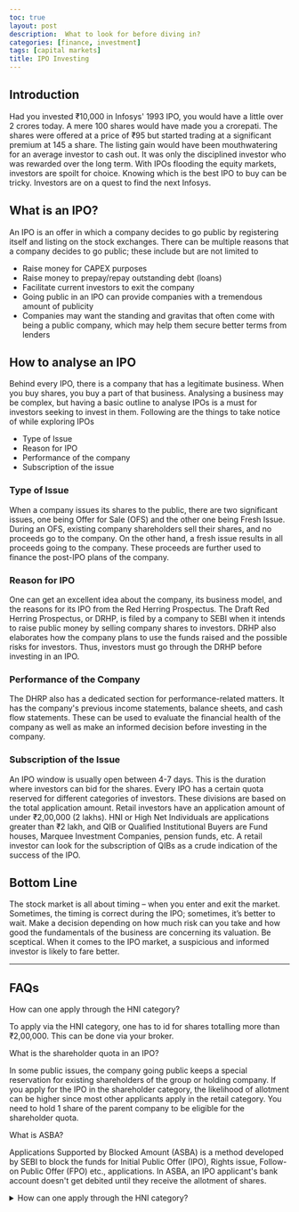 ```yaml
---
toc: true
layout: post
description:  What to look for before diving in?
categories: [finance, investment]
tags: [capital markets]
title: IPO Investing
---
```


## Introduction

Had you invested ₹10,000 in Infosys' 1993 IPO, you would have a little over 2 crores today. A mere 100 shares would have made you a crorepati. The shares were offered at a price of ₹95 but started trading at a significant premium at 145 a share. The listing gain would have been mouthwatering for an average investor to cash out. It was only the disciplined investor who was rewarded over the long term. With IPOs flooding the equity markets, investors are spoilt for choice. Knowing which is the best IPO to buy can be tricky. Investors are on a quest to find the next Infosys.

## What is an IPO?

An IPO is an offer in which a company decides to go public by registering itself and listing on the stock exchanges. There can be multiple reasons that a company decides to go public; these include but are not limited to

- Raise money for CAPEX purposes
- Raise money to prepay/repay outstanding debt (loans)
- Facilitate current investors to exit the company
- Going public in an IPO can provide companies with a tremendous amount of publicity
- Companies may want the standing and gravitas that often come with being a public company, which may help them secure better terms from lenders

## How to analyse an IPO

Behind every IPO, there is a company that has a legitimate business. When you buy shares, you buy a part of that business. Analysing a business may be complex, but having a basic outline to analyse IPOs is a must for investors seeking to invest in them. Following are the things to take notice of while exploring IPOs

- Type of Issue
- Reason for IPO
- Performance of the company
- Subscription of the issue

### Type of Issue

When a company issues its shares to the public, there are two significant issues, one being Offer for Sale (OFS) and the other one being Fresh Issue. During an OFS, existing company shareholders sell their shares, and no proceeds go to the company. On the other hand, a fresh issue results in all proceeds going to the company. These proceeds are further used to finance the post-IPO plans of the company.

### Reason for IPO

One can get an excellent idea about the company, its business model, and the reasons for its IPO from the Red Herring Prospectus. The Draft Red Herring Prospectus, or DRHP, is filed by a company to SEBI when it intends to raise public money by selling company shares to investors. DRHP also elaborates how the company plans to use the funds raised and the possible risks for investors. Thus, investors must go through the DRHP before investing in an IPO.

### Performance of the Company

The DHRP also has a dedicated section for performance-related matters. It has the company's previous income statements, balance sheets, and cash flow statements. These can be used to evaluate the financial health of the company as well as make an informed decision before investing in the company.

### Subscription of the Issue

An IPO window is usually open between 4-7 days. This is the duration where investors can bid for the shares. Every IPO has a certain quota reserved for different categories of investors. These divisions are based on the total application amount. Retail investors have an application amount of under ₹2,00,000 (2 lakhs). HNI or High Net Individuals are applications greater than ₹2 lakh, and QIB or Qualified Institutional Buyers are Fund houses, Marquee Investment Companies, pension funds, etc. A retail investor can look for the subscription of QIBs as a crude indication of the success of the IPO.

## Bottom Line

The stock market is all about timing – when you enter and exit the market. Sometimes, the timing is correct during the IPO; sometimes, it’s better to wait. Make a decision depending on how much risk can you take and how good the fundamentals of the business are concerning its valuation. Be sceptical. When it comes to the IPO market, a suspicious and informed investor is likely to fare better.

---


## FAQs

How can one apply through the HNI category?

To apply via the HNI category, one has to id for shares totalling more than ₹2,00,000. This can be done via your broker.

What is the shareholder quota in an IPO?

In some public issues, the company going public keeps a special reservation for existing shareholders of the group or holding company. If you apply for the IPO in the shareholder category, the likelihood of allotment can be higher since most other applicants apply in the retail category. You need to hold 1 share of the parent company to be eligible for the shareholder quota.

What is ASBA?

Applications Supported by Blocked Amount (ASBA) is a method developed by SEBI to block the funds for Initial Public Offer (IPO), Rights issue, Follow-on Public Offer (FPO) etc., applications. In ASBA, an IPO applicant's bank account doesn't get debited until they receive the allotment of shares.

<details>
<summary>How can one apply through the HNI category?</summary>
<br>
To apply via the HNI category, one has to id for shares totalling more than ₹2,00,000. This can be done via your broker.
</details>
